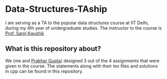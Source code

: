 # Data-Structures-TAship

I am serving as a TA to the popular data structures course at IIT Delhi, during my 4th year of undergraduate studies. The instructor to the course is [Prof. Saroj Kaushik](http://www.cse.iitd.ac.in/~saroj/)

## What is this repository about?

We (me and [Prakhar Gupta]()) designed 3 out of the 4 assignments that were given in the course. The statements along with their tex files and solutions in cpp can be found in this repository.


